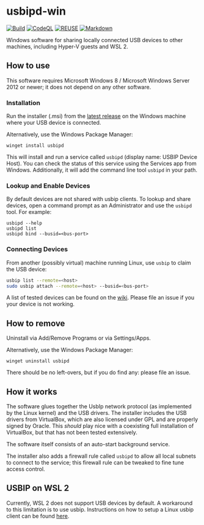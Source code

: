 <!--
SPDX-FileCopyrightText: 2020 Frans van Dorsselaer

SPDX-License-Identifier: GPL-2.0-only
-->

# usbipd-win

[![Build](https://github.com/dorssel/usbipd-win/workflows/Build/badge.svg?branch=master)](https://github.com/dorssel/usbipd-win/actions?query=workflow%3ABuild+branch%3Amaster)
[![CodeQL](https://github.com/dorssel/usbipd-win/workflows/CodeQL/badge.svg?branch=master)](https://github.com/dorssel/usbipd-win/actions?query=workflow%3ACodeQL+branch%3Amaster)
[![REUSE](https://github.com/dorssel/usbipd-win/workflows/REUSE/badge.svg?branch=master)](https://github.com/dorssel/usbipd-win/actions?query=workflow%3AREUSE+branch%3Amaster)
[![Markdown](https://github.com/dorssel/usbipd-win/workflows/Markdown/badge.svg?branch=master)](https://github.com/dorssel/usbipd-win/actions?query=workflow%3AMarkdown+branch%3Amaster)

Windows software for sharing locally connected USB devices to other machines, including Hyper-V guests and WSL 2.

## How to use

This software requires Microsoft Windows 8 / Microsoft Windows Server 2012 or newer;
it does not depend on any other software.

### Installation

Run the installer (.msi) from the [latest release](https://github.com/dorssel/usbipd-win/releases/latest)
on the Windows machine where your USB device is connected.

Alternatively, use the Windows Package Manager:

```pwsh
winget install usbipd
```

This will install and run a service called `usbipd` (display name: USBIP Device Host).
You can check the status of this service using the Services app from Windows.
Additionally, it will add the command line tool `usbipd` in your path.

### Lookup and Enable Devices

By default devices are not shared with usbip clients.
To lookup and share devices, open a command prompt as an Administrator and use the `usbipd` tool.
For example:

```pwsh
usbipd --help
usbipd list
usbipd bind --busid=<bus-port>
```

### Connecting Devices

From another (possibly virtual) machine running Linux, use `usbip` to claim the USB device:

```bash
usbip list --remote=<host>
sudo usbip attach --remote=<host> --busid=<bus-port>
```

A list of tested devices can be found on the [wiki](https://github.com/dorssel/usbipd-win/wiki).
Please file an issue if you your device is not working.

## How to remove

Uninstall via Add/Remove Programs or via Settings/Apps.

Alternatively, use the Windows Package Manager:

```pwsh
winget uninstall usbipd
```

There should be no left-overs, but if you do find any: please file an issue.

## How it works

The software glues together the UsbIp network protocol (as implemented by the Linux kernel) and the USB drivers.
The installer includes the USB drivers from VirtualBox, which are also licensed under GPL and are properly signed by Oracle.
This *should* play nice with a coexisting full installation of VirtualBox, but that has not been tested extensively.

The software itself consists of an auto-start background service.

The installer also adds a firewall rule called `usbipd` to allow all local subnets to connect to the service;
this firewall rule can be tweaked to fine tune access control.

## USBIP on WSL 2

Currently, WSL 2 does not support USB devices by default. A workaround to this limitation is to use usbip.
Instructions on how to setup a Linux usbip client can be found [here](WSL_USBIP.md).
